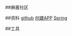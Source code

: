 ##麻酱社区

##资料
[github](https://github.com/clfang-8080/)
[创建APP](https://developer.github.com/apps/building-github-apps/creating-a-github-app/)
[Spring](http://mybatis.org/spring-boot-starter/mybatis-spring-boot-autoconfigure/)


##工具